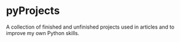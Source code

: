 # pyProjects

A collection of finished and unfinished projects used in articles and to improve my own Python skills.

